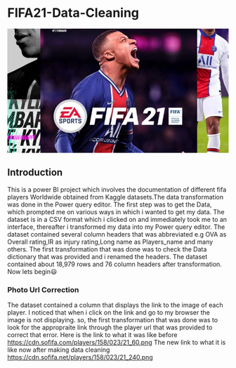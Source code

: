 # FIFA21-Data-Cleaning

![](fifa-image_.jpg)

## Introduction
This is a power BI project which involves the documentation of different fifa players Worldwide obtained from Kaggle datasets.The data transformation was done in the 
Power query editor. The first step was to get the Data, which prompted me on various ways in which i wanted to get my data. The dataset is in a CSV format which i clicked on and immediately took me to an interface, thereafter i transformed my data into my Power query editor. The dataset contained several column headers that was abbreviated e.g OVA as Overall rating,IR as injury rating,Long name as Players_name and many others. The first transformation that was done was to check the Data dictionary that was provided and i renamed the headers. The dataset contained about 18,979 rows and 76 column headers after transformation. Now lets begin:smiley:

### Photo Url Correction
The dataset contained a column that displays the link to the image of each player. I noticed that when i click on the link and go to my browser the image is not displaying. so, the first transformation that was done was to look for the appropraite link through the player url that was provided to correct that error. Here is the link to what it was like before https://cdn.sofifa.com/players/158/023/21_60.png The new link to what it is like now after making data cleaning https://cdn.sofifa.net/players/158/023/21_240.png
